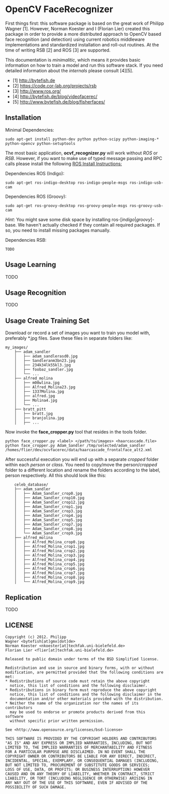 OpenCV FaceRecognizer
=======================

First things first: this software package is based on the great work of Philipp Wagner [1]. However,
Norman Koester and I (Florian Lier) created this package in order to provide a more distributed
approach to OpenCV based face recognition (and detection) using current robotics middleware
implementations and standardized installation and roll-out routines. At the time of writing
RSB [2] and ROS [3] are supported.

This documentation is *minimalitic*, which means it provides basic information on how to train
a model and run this software stack. If you need detailed information about the _internals_
please consult [4][5].

* [1] http://bytefish.de
* [2] https://code.cor-lab.org/projects/rsb
* [3] http://www.ros.org/
* [4] http://bytefish.de/blog/videofacerec/
* [5] http://www.bytefish.de/blog/fisherfaces/


Installation
-------------

Minimal Dependencies:

    sudo apt-get install python-dev python python-scipy python-imaging-* python-opencv python-setuptools

The most basic application, **ocvf_recognizer.py** will work without *ROS* or *RSB*. However, if you want to
make use of typed message passing and RPC calls please install the following [ROS Install Instructions:](http://wiki.ros.org/indigo/Installation/Ubuntu)

Dependencies ROS (Indigo):

    sudo apt-get ros-indigo-desktop ros-indigo-people-msgs ros-indigo-usb-cam

Dependencies ROS (Groovy):

    sudo apt-get ros-groovy-desktop ros-groovy-people-msgs ros-groovy-usb-cam

*Hint*: You might save some disk space by installing ros-[*indigo*|*groovy*]-base. We haven't actually
checked if they contain all required packages. If so, you need to install missing packages manually.

Dependencies RSB:

    TODO


Usage Learning
---------------
TODO


Usage Recognition
-----
TODO


Usage Create Training Set
--------------------------
Download or record a set of images you want to train you model with, preferably *.jpg files.
Save these files in separate folders like:

    my_images/
        ├── adam_sandler
        │   ├── adam_sandlerasd0.jpg
        │   ├── Sandleranm3bn23.jpg
        │   ├── 234k34lk55kl3.jpg
        │   ├── foobaz_sandler.jpg
        │   └── ...
        ├── alfred_molina
        │   ├── m00wlina.jpg
        │   ├── Alfred_Molina23.jpg
        │   ├── 1337Molina.jpg
        │   ├── alfred.jpg
        │   ├── Molina4.jpg
        │   └── ...
        ├── bratt_pitt
        │   ├── bratt.jpg
        │   ├── branjolina.jpg
        │   ├── ...


Now invoke the **face_cropper.py** tool that resides in the tools folder.

    python face_cropper.py <label> </path/to/images> <haarcascade.file>
    python face_cropper.py Adam_Sandler /tmp/selected/adam_sandler /homes/flier/dev/ocvfacerec/data/haarcascade_frontalface_alt2.xml


After successful execution you will end up with a separate *cropped* folder within
each *person* or *class*. You need to copy/move the person/*cropped* folder to a different
location and rename the folders according to the label, person respectively. All this should
look like this:


        celeb_database/
        ├── adam_sandler
        │   ├── Adam_Sandler_crop0.jpg
        │   ├── Adam_Sandler_crop10.jpg
        │   ├── Adam_Sandler_crop12.jpg
        │   ├── Adam_Sandler_crop1.jpg
        │   ├── Adam_Sandler_crop3.jpg
        │   ├── Adam_Sandler_crop4.jpg
        │   ├── Adam_Sandler_crop5.jpg
        │   ├── Adam_Sandler_crop7.jpg
        │   ├── Adam_Sandler_crop8.jpg
        │   └── Adam_Sandler_crop9.jpg
        ├── alfred_molina
        │   ├── Alfred_Molina_crop0.jpg
        │   ├── Alfred_Molina_crop1.jpg
        │   ├── Alfred_Molina_crop2.jpg
        │   ├── Alfred_Molina_crop3.jpg
        │   ├── Alfred_Molina_crop4.jpg
        │   ├── Alfred_Molina_crop5.jpg
        │   ├── Alfred_Molina_crop6.jpg
        │   ├── Alfred_Molina_crop7.jpg
        │   ├── Alfred_Molina_crop8.jpg
        │   └── Alfred_Molina_crop9.jpg



Replication
-------------
TODO


LICENSE
-------------


    Copyright (c) 2012. Philipp
    Wagner <bytefish[at]gmx[dot]de>
    Norman Koester <nkoester[at]techfak.uni-bielefeld.de>
    Florian Lier <flier[at]techfak.uni-bielefeld.de>

    Released to public domain under terms of the BSD Simplified license.

    Redistribution and use in source and binary forms, with or without
    modification, are permitted provided that the following conditions are met:
    * Redistributions of source code must retain the above copyright
      notice, this list of conditions and the following disclaimer.
    * Redistributions in binary form must reproduce the above copyright
      notice, this list of conditions and the following disclaimer in the
      documentation and/or other materials provided with the distribution.
    * Neither the name of the organization nor the names of its contributors
      may be used to endorse or promote products derived from this software
      without specific prior written permission.

    See <http://www.opensource.org/licenses/bsd-license>

    THIS SOFTWARE IS PROVIDED BY THE COPYRIGHT HOLDERS AND CONTRIBUTORS
    "AS IS" AND ANY EXPRESS OR IMPLIED WARRANTIES, INCLUDING, BUT NOT
    LIMITED TO, THE IMPLIED WARRANTIES OF MERCHANTABILITY AND FITNESS
    FOR A PARTICULAR PURPOSE ARE DISCLAIMED. IN NO EVENT SHALL THE
    COPYRIGHT OWNER OR CONTRIBUTORS BE LIABLE FOR ANY DIRECT, INDIRECT,
    INCIDENTAL, SPECIAL, EXEMPLARY, OR CONSEQUENTIAL DAMAGES (INCLUDING,
    BUT NOT LIMITED TO, PROCUREMENT OF SUBSTITUTE GOODS OR SERVICES;
    LOSS OF USE, DATA, OR PROFITS; OR BUSINESS INTERRUPTION) HOWEVER
    CAUSED AND ON ANY THEORY OF LIABILITY, WHETHER IN CONTRACT, STRICT
    LIABILITY, OR TORT (INCLUDING NEGLIGENCE OR OTHERWISE) ARISING IN
    ANY WAY OUT OF THE USE OF THIS SOFTWARE, EVEN IF ADVISED OF THE
    POSSIBILITY OF SUCH DAMAGE.